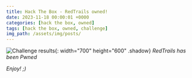 ```yaml
---
title: Hack The Box - RedTrails owned!
date: 2023-11-18 00:00:01 +0000
categories: [hack the box, owned]
tags: [hack the box, owned, challenge]
img_path: /assets/img/posts/
---
```


![Challenge results](owned-redtrails.png){: width="700" height="600" .shadow}
_RedTrails has been Pwned_

_Enjoy! ;)_
